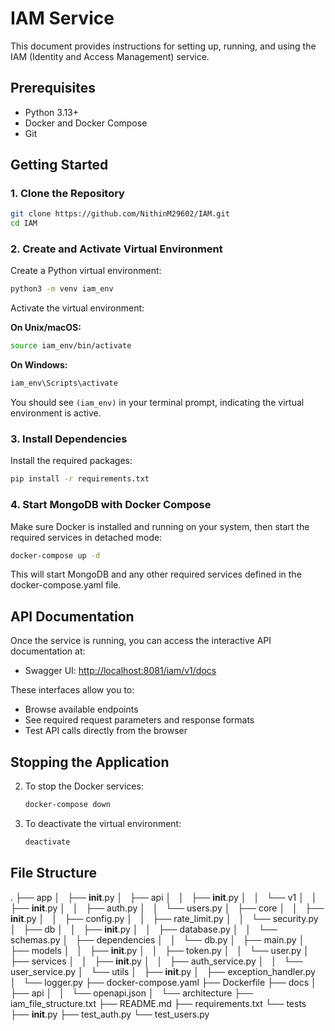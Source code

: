 # IAM Service

This document provides instructions for setting up, running, and using the IAM (Identity and Access Management) service.

## Prerequisites

- Python 3.13+
- Docker and Docker Compose
- Git

## Getting Started

### 1. Clone the Repository

```sh
git clone https://github.com/NithinM29602/IAM.git
cd IAM
```

### 2. Create and Activate Virtual Environment

Create a Python virtual environment:

```sh
python3 -m venv iam_env
```

Activate the virtual environment:

**On Unix/macOS:**
```sh
source iam_env/bin/activate
```

**On Windows:**
```sh
iam_env\Scripts\activate
```

You should see `(iam_env)` in your terminal prompt, indicating the virtual environment is active.

### 3. Install Dependencies

Install the required packages:

```sh
pip install -r requirements.txt
```

### 4. Start MongoDB with Docker Compose

Make sure Docker is installed and running on your system, then start the required services in detached mode:

```sh
docker-compose up -d
```

This will start MongoDB and any other required services defined in the docker-compose.yaml file.



## API Documentation

Once the service is running, you can access the interactive API documentation at:

- Swagger UI: [http://localhost:8081/iam/v1/docs](http://localhost:8081/iam/v1/docs)

These interfaces allow you to:
- Browse available endpoints
- See required request parameters and response formats
- Test API calls directly from the browser



## Stopping the Application

2. To stop the Docker services:
   ```sh
   docker-compose down
   ```

3. To deactivate the virtual environment:
   ```sh
   deactivate
   ```



## File Structure

.
├── app
│   ├── __init__.py
│   ├── api
│   │   ├── __init__.py
│   │   └── v1
│   │       ├── __init__.py
│   │       ├── auth.py
│   │       └── users.py
│   ├── core
│   │   ├── __init__.py
│   │   ├── config.py
│   │   ├── rate_limit.py
│   │   └── security.py
│   ├── db
│   │   ├── __init__.py
│   │   ├── database.py
│   │   └── schemas.py
│   ├── dependencies
│   │   └── db.py
│   ├── main.py
│   ├── models
│   │   ├── __init__.py
│   │   ├── token.py
│   │   └── user.py
│   ├── services
│   │   ├── __init__.py
│   │   ├── auth_service.py
│   │   └── user_service.py
│   └── utils
│       ├── __init__.py
│       ├── exception_handler.py
│       └── logger.py
├── docker-compose.yaml
├── Dockerfile
├── docs
│   ├── api
│   │   └── openapi.json
│   └── architecture
├── iam_file_structure.txt
├── README.md
├── requirements.txt
└── tests
    ├── __init__.py
    ├── test_auth.py
    └── test_users.py